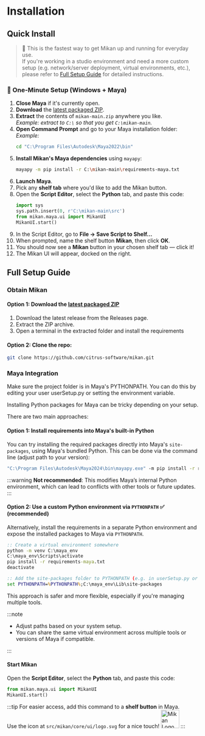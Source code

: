 ---
---

# Installation

## Quick Install

> 🧪 This is the fastest way to get Mikan up and running for everyday use.  
> If you're working in a studio environment and need a more custom setup (e.g. network/server deployment, virtual environments, etc.),  
> please refer to [Full Setup Guide](#full-setup-guide) for detailed instructions.

### 🚀 One-Minute Setup (Windows + Maya)

1. **Close Maya** if it's currently open.
2. **Download** the [latest packaged ZIP](https://github.com/citrus-software/mikan/releases).
3. **Extract** the contents of `mikan-main.zip` anywhere you like.  
   _Example: extract to `C:\` so that you get `C:\mikan-main`._
4. **Open Command Prompt** and go to your Maya installation folder:  
   _Example:_
   ```bash
   cd "C:\Program Files\Autodesk\Maya2022\bin"
   ```
5. **Install Mikan's Maya dependencies** using `mayapy`:
   ```bash
   mayapy -m pip install -r C:\mikan-main\requirements-maya.txt
   ```
6. **Launch Maya**.
7. Pick any **shelf tab** where you'd like to add the Mikan button.
8. Open the **Script Editor**, select the **Python** tab, and paste this code:
   ```python
   import sys
   sys.path.insert(0, r'C:\mikan-main\src')
   from mikan.maya.ui import MikanUI
   MikanUI.start()
   ```
9. In the Script Editor, go to **File → Save Script to Shelf...**
10. When prompted, name the shelf button **Mikan**, then click **OK**.
11. You should now see a **Mikan** button in your chosen shelf tab — click it!
12. The Mikan UI will appear, docked on the right.

## Full Setup Guide

### Obtain Mikan

#### **Option 1**: Download the [latest packaged ZIP](https://github.com/citrus-software/mikan/releases)

1. Download the latest release from the Releases page.
2. Extract the ZIP archive.
3. Open a terminal in the extracted folder and install the requirements

#### **Option 2**: Clone the repo:

```bash
git clone https://github.com/citrus-software/mikan.git
```

### Maya Integration

Make sure the project folder is in Maya's PYTHONPATH. You can do this by editing your user userSetup.py or setting the environment variable.

Installing Python packages for Maya can be tricky depending on your setup.

There are two main approaches:

#### Option 1: Install requirements into Maya's built-in Python

You can try installing the required packages directly into Maya's `site-packages`, using Maya's bundled Python. This can be done via the command line (adjust path to your version):

```cmd
"C:\Program Files\Autodesk\Maya2024\bin\mayapy.exe" -m pip install -r requirements-maya.txt
```

:::warning
**Not recommended**: This modifies Maya’s internal Python environment, which can lead to conflicts with other tools or future updates.
:::

#### Option 2: Use a custom Python environment via `PYTHONPATH` ✅ (recommended)

Alternatively, install the requirements in a separate Python environment and expose the installed packages to Maya via `PYTHONPATH`.

```cmd
:: Create a virtual environment somewhere
python -m venv C:\maya_env
C:\maya_env\Scripts\activate
pip install -r requirements-maya.txt
deactivate

:: Add the site-packages folder to PYTHONPATH (e.g. in userSetup.py or system environment variables)
set PYTHONPATH=%PYTHONPATH%;C:\maya_env\Lib\site-packages
```

This approach is safer and more flexible, especially if you're managing multiple tools.

:::note

- Adjust paths based on your system setup.
- You can share the same virtual environment across multiple tools or versions of Maya if compatible.

:::

#### Start Mikan

Open the **Script Editor**, select the **Python** tab, and paste this code:

```python
from mikan.maya.ui import MikanUI
MikanUI.start()
```

:::tip
For easier access, add this command to a **shelf button** in Maya.  
Use the icon at `src/mikan/core/ui/logo.svg` for a nice touch!
<img src="../img/logo.svg" alt="Mikan Logo" width="48" />
:::
